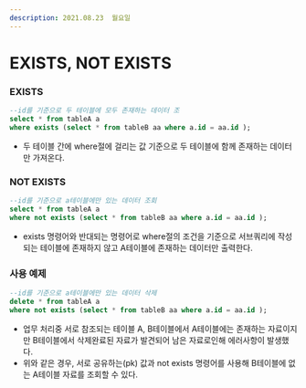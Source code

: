 ```yaml
---
description: 2021.08.23  월요일
---
```


# EXISTS, NOT EXISTS

### EXISTS

```sql
--id를 기준으로 두 테이블에 모두 존재하는 데이터 조
select * from tableA a 
where exists (select * from tableB aa where a.id = aa.id ); 
```

* 두 테이블 간에 where절에 걸리는 값 기준으로 두 테이블에 함께 존재하는 데이터만 가져온다.

### NOT EXISTS

```sql
--id를 기준으로 a테이블에만 있는 데이터 조회
select * from tableA a 
where not exists (select * from tableB aa where a.id = aa.id ); 
```

* exists 명령어와 반대되는 명령어로 where절의 조건을 기준으로 서브쿼리에 작성되는 테이블에 존재하지 않고 A테이블에 존재하는 데이터만 출력한다.

### 사용 예제

```sql
--id를 기준으로 a테이블에만 있는 데이터 삭제
delete * from tableA a 
where not exists (select * from tableB aa where a.id = aa.id ); 
```

* 업무 처리중 서로 참조되는 테이블 A, B테이블에서 A테이블에는 존재하는 자료이지만 B테이블에서 삭제완료된 자료가 발견되어 남은 자료로인해 에러사항이 발생했다.
* 위와 같은 경우, 서로 공유하는\(pk\) 값과 not exists 명령어를 사용해 B테이블에 없는 A테이블 자료를 조회할 수 있다.

